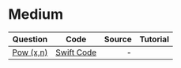 # Medium
|Question|    Code    |     Source    |Tutorial|
|----------|:-------------:|------:|-----:|
|[Pow (x,n)](https://leetcode.com/problems/powx-n)|[Swift Code](https://github.com/SwapnanilDhol/Coding-Interview-Challenges/blob/master/CPP/Medium/Pow(x,n).cpp)|-|
